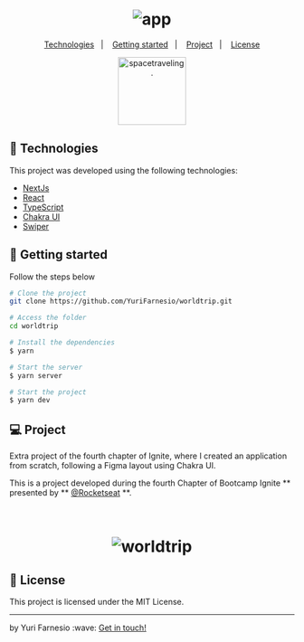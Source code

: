 <h1 align="center">
    <img alt="app" src="https://user-images.githubusercontent.com/45167583/147610094-4637a939-f727-4f34-bdd9-b03f7f145744.gif" />
</h1>

<p align="center">
  <a href="#-technologies">Technologies</a>&nbsp;&nbsp;&nbsp;|&nbsp;&nbsp;&nbsp;
  <a href="#-getting-started">Getting started</a>&nbsp;&nbsp;&nbsp;|&nbsp;&nbsp;&nbsp;
  <a href="#-project">Project</a>&nbsp;&nbsp;&nbsp;|&nbsp;&nbsp;&nbsp;
  <a href="#-license">License</a>
</p>

<p align="center">
  <img alt="spacetraveling." src="https://user-images.githubusercontent.com/45167583/145209975-29ed324e-e84d-46df-818c-746f25588794.png" width="120px">
</p>

## 🧪 Technologies

This project was developed using the following technologies:

- [NextJs](https://nextjs.org/)
- [React](https://reactjs.org)
- [TypeScript](https://www.typescriptlang.org/)
- [Chakra UI](https://chakra-ui.com/)
- [Swiper](https://swiperjs.com/)

## 🚀 Getting started

Follow the steps below

```bash
# Clone the project
git clone https://github.com/YuriFarnesio/worldtrip.git

# Access the folder
cd worldtrip

# Install the dependencies
$ yarn

# Start the server
$ yarn server

# Start the project
$ yarn dev
```

## 💻 Project

Extra project of the fourth chapter of Ignite, where I created an application from scratch, following a Figma layout using Chakra UI.

This is a project developed during the fourth Chapter of Bootcamp Ignite ** presented by ** [@Rocketseat](https://github.com/Rocketseat) \*\*.

<br />

<h1 align="center">
    <img alt="worldtrip" src="https://user-images.githubusercontent.com/45167583/147610097-2570aac7-231b-418f-b660-0d6760a854c2.png" />
</h1>

## 📝 License

This project is licensed under the MIT License.

<hr />
<p>by Yuri Farnesio :wave: <a href="https://linktr.ee/YuriFarnesio">Get in touch!</a></p>

